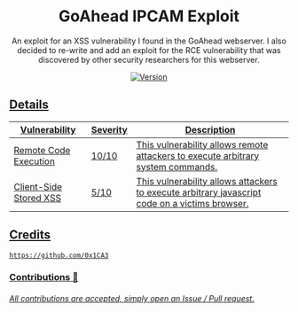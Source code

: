 <h1 align="center">
    GoAhead IPCAM Exploit
</h1>
<p align="center">
	An exploit for an XSS vulnerability I found in the GoAhead webserver. I also decided to re-write and add an exploit for 
	the RCE vulnerability that was discovered by other security researchers for this webserver.
</p>

<p align="center">
	<a href="https://deno.land" target="_blank">
    	<img src="https://img.shields.io/badge/Version-1.0.0-7DCDE3?style=for-the-badge" alt="Version">
</p>

## Details
Vulnerability           | Severity    | Description
-------------           | ----------- | -----------
Remote Code Execution   | 10/10       | This vulnerability allows remote attackers to execute arbitrary system commands.
Client-Side Stored XSS  | 5/10        | This vulnerability allows attackers to execute arbitrary javascript code on a victims browser.
			 
## Credits
```
https://github.com/0x1CA3
```
### Contributions 🎉
###### All contributions are accepted, simply open an Issue / Pull request.
